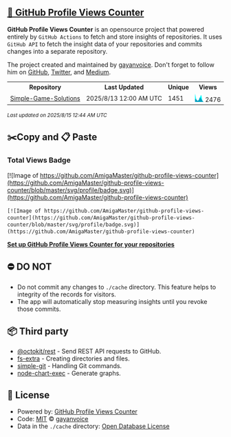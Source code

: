 ## [🚀 GitHub Profile Views Counter](https://github.com/gayanvoice/github-profile-views-counter)
**GitHub Profile Views Counter** is an opensource project that powered entirely by  `GitHub Actions` to fetch and store insights of repositories.
It uses `GitHub API` to fetch the insight data of your repositories and commits changes into a separate repository.

The project created and maintained by [gayanvoice](https://github.com/gayanvoice). Don't forget to follow him on [GitHub](https://github.com/gayanvoice), [Twitter](https://twitter.com/gayanvoice), and [Medium](https://gayanvoice.medium.com/).

<table>
	<tr>
		<th>
			Repository
		</th>
		<th>
			Last Updated
		</th>
		<th>
			Unique
		</th>
		<th>
			Views
		</th>
	</tr>
	<tr>
		<td>
			<a href="https://github.com/AmigaMaster/github-profile-views-counter/tree/master/readme/231042074/week.md">
				Simple-Game-Solutions
			</a>
		</td>
		<td>
			2025/8/13 12:00 AM UTC
		</td>
		<td>
			1451
		</td>
		<td>
			<img alt="Response time graph" src="https://github.com/AmigaMaster/github-profile-views-counter/raw/master/graph/231042074/small/week.png" height="20"> 2476
		</td>
	</tr>
</table>

<small><i>Last updated on 2025/8/15 12:44 AM UTC</i></small>

## ✂️Copy and 📋 Paste
### Total Views Badge
[![Image of https://github.com/AmigaMaster/github-profile-views-counter](https://github.com/AmigaMaster/github-profile-views-counter/blob/master/svg/profile/badge.svg)](https://github.com/AmigaMaster/github-profile-views-counter)

```readme
[![Image of https://github.com/AmigaMaster/github-profile-views-counter](https://github.com/AmigaMaster/github-profile-views-counter/blob/master/svg/profile/badge.svg)](https://github.com/AmigaMaster/github-profile-views-counter)
```
[**Set up GitHub Profile Views Counter for your repositories**](https://github.com/gayanvoice/github-profile-views-counter)
## ⛔ DO NOT
- Do not commit any changes to `./cache` directory. This feature helps to integrity of the records for visitors.
- The app will automatically stop measuring insights until you revoke those commits.
## 📦 Third party

- [@octokit/rest](https://www.npmjs.com/package/@octokit/rest) - Send REST API requests to GitHub.
- [fs-extra](https://www.npmjs.com/package/fs-extra) - Creating directories and files.
- [simple-git](https://www.npmjs.com/package/simple-git) - Handling Git commands.
- [node-chart-exec](https://www.npmjs.com/package/node-chart-exec) - Generate graphs.
## 📄 License
- Powered by: [GitHub Profile Views Counter](https://github.com/gayanvoice/github-profile-views-counter)
- Code: [MIT](./LICENSE) © [gayanvoice](https://github.com/gayanvoice)
- Data in the `./cache` directory: [Open Database License](https://opendatacommons.org/licenses/odbl/1-0/)